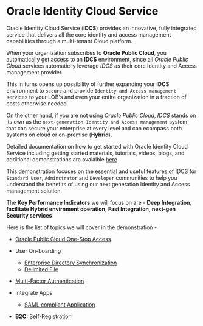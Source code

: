 # Oracle Identity Cloud Service

Oracle Identity Cloud Service (**IDCS**) provides an innovative, fully integrated service that delivers all the core identity and access management capabilities through a multi-tenant Cloud platform. 

When your organization subscribes to **Oracle Public Cloud**, you automatically get access to an **IDCS** environment, since all *Oracle Public Cloud* services automaticlly leverage *IDCS* as their core Identity and Access management provider.

This in turns opens up possibility of further expanding your **IDCS** environment to `secure` and provide `Identity and Access management` services to your LOB's and even your entire organization in a fraction of costs otherwise needed.

On the other hand, if you are not using *Oracle Public Cloud*, *IDCS* stands on its own as the `next-generation Identity and Access management` system that can secure your enterprise at every level and can ecompass both systems on cloud or on-premise (**Hybrid**). 

Detailed documentation on how to get started with Oracle Identity Cloud Service including getting started materials, tutorials, videos, blogs, and additional demonstrations ara avaialble [here](https://docs.oracle.com/en/cloud/paas/identity-cloud/index.html)

This demonstration focuses on the essential and useful features of IDCS for `Standard User`, `Adminstrator` and `Developer` communities to help you understand the benefits of using our next generation Identity and Access management solution.

The **Key Performance Indicators** we will focus on are - **Deep Integration**, **facilitate Hybrid envirnment operation**, **Fast Integration**, **next-gen Security services**


Here is the list of topics we will cover in the demonstration -

* [Oracle Public Cloud One-Stop Access](contents/OPCIntegration.md)

* User On-boarding 
	* [Enterprise Directory Synchronization](contents/UO-EDS.md)
	* [Delimited File](contents/UO-File.md)

* [Multi-Factor Authentication](contents/MFA.md)

* Integrate Apps
	* [SAML compliant Application](contents/IA-SAML.md)

* **B2C:** [Self-Registration](contents/SelfRegister.md)
	